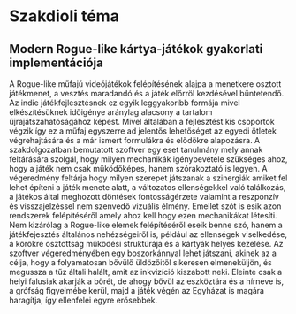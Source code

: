 # Szakdioli téma

## Modern Rogue-like kártya-játékok gyakorlati implementációja

A Rogue-like műfajú videójátékok felépítésének alajpa a menetkere osztott játékmenet,
a vesztés maradandó és a játék előrröl kezdésével büntetendő. Az indie
játékfejlesztésnek ez egyik leggyakoribb formája mivel elkészítésüknek időigénye
aránylag alacsony a tartalom újrajátszahatóságához képest. Mivel általában
a fejlesztést kis csoportok végzik így ez a műfaj egyszerre ad jelentős lehetőséget
az egyedi ötletek végrehajtására és a már ismert formulákra és elődökre alapozásra.
A szakdolgozatban bemutatott szoftver egy eset tanulmány mely annak feltárására szolgál,
hogy milyen mechanikák igénybevétele szükséges ahoz, hogy a játék nem csak működőképes,
hanem szórakoztató is legyen. A végeredmény feltárja hogy milyen szerepet játszanak
a szinergiák amiket fel lehet építeni a játék menete alatt, a változatos ellenségekkel
való találkozás, a játékos által meghozott döntések fontosságérzete valamint a
reszponzív és visszajelzéssel nem szenvedő vizuális élmény. Emellet szót is esik
azon rendszerek felépítéséről amely ahoz kell hogy ezen mechanikákat létesíti. Nem
kizárólag a Rogue-like elemek felépítéséről eseik benne szó, hanem a játékfejesztés
általános nehézségeiről is, például az ellenségek viselkedése, a körökre osztottság
működési struktúrája és a kártyák helyes kezelése.
Az szoftver végeredményében egy boszorkánnyal lehet játszani, akinek az a célja,
hogy a folyamatosan bővülő üldözőitől sikeresen elmeneküljön, és megussza a tűz általi
halált, amit az inkvizíció kiszabott neki. Eleinte csak a helyi falusiak akarják
a bőrét, de ahogy bővül az eszköztára és a hírneve is, a grófság figyelmébe kerül,
majd a játék végén az Egyházat is magára haragítja, így ellenfelei egyre erősebbek.
